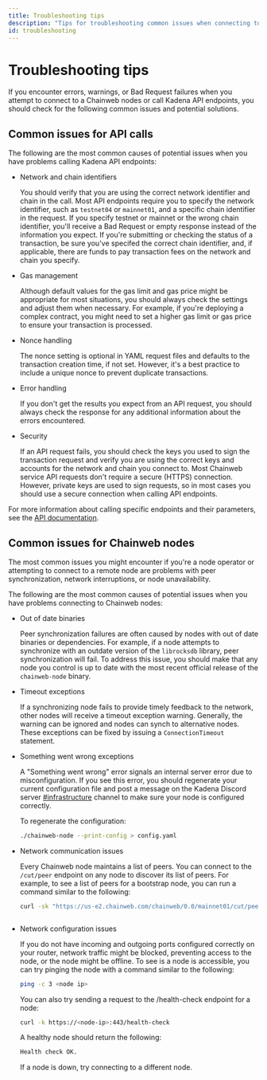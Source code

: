 ```yaml
---
title: Troubleshooting tips
description: "Tips for troubleshooting common issues when connecting to Chainweb nodes or calling Kadena API endpoints."
id: troubleshooting
---
```


# Troubleshooting tips

If you encounter errors, warnings, or Bad Request failures when you attempt to connect to a Chainweb nodes or call Kadena API endpoints, you should check for the following common issues and potential solutions.

## Common issues for API calls

The following are the most common causes of potential issues when you have problems calling Kadena API endpoints:

- Network and chain identifiers
  
  You should verify that you are using the correct network identifier and chain in the call.
  Most API endpoints require you to specify the network identifier, such as `testnet04` or `mainnet01`, and a specific chain identifier in the request.
  If you specify testnet or mainnet or the wrong chain identifier, you'll receive a Bad Request or empty response instead of the information you expect.
  If you're submitting or checking the status of a transaction, be sure you've specifed the correct chain identifier, and, if applicable, there are funds to pay transaction fees on the network and chain you specify.

- Gas management
  
  Although default values for the gas limit and gas price might be appropriate for most situations, you should always check the settings and adjust them when necessary.
  For example, if you're deploying a complex contract, you might need to set a higher gas limit or gas price to ensure your transaction is processed.

- Nonce handling
  
  The nonce setting is optional in YAML request files and defaults to the transaction creation time, if not set.
  However, it's a best practice to include a unique nonce to prevent duplicate transactions.

- Error handling
  
  If you don't get the results you expect from an API request, you should always check the response for any additional information about the errors encountered.

- Security
  
  If an API request fails, you should check the keys you used to sign the transaction request and verify you are using the correct keys and accounts for the network and chain you connect to.
  Most Chainweb service API requests don't require a secure (HTTPS) connection.
  However, private keys are used to sign requests, so in most cases you should use a secure connection when calling API endpoints.

For more information about calling specific endpoints and their parameters, see the [API documentation](/api).

## Common issues for Chainweb nodes

The most common issues you might encounter if you're a node operator or attempting to connect to a remote node are problems with peer synchronization, network interruptions, or node unavailability.

The following are the most common causes of potential issues when you have problems connecting to Chainweb nodes:

- Out of date binaries
  
  Peer synchronization failures are often caused by nodes with out of date binaries or dependencies.
  For example, if a node attempts to synchronize with an outdate version of the `librocksdb` library, peer synchronization will fail. 
  To address this issue, you should make that any node you control is up to date with the most recent official release of the `chainweb-node` binary.

- Timeout exceptions
  
  If a synchronizing node fails to provide timely feedback to the network, other nodes will receive a timeout exception warning. 
  Generally, the warning can be ignored and nodes can synch to alternative nodes. 
  These exceptions can be fixed by issuing a `ConnectionTimeout` statement.

- Something went wrong exceptions
  
  A "Something went wrong" error signals an internal server error due to misconfiguration. 
  If you see this error, you should regenerate your current configuration file and post a message on the Kadena Discord server [#infrastructure](https://discord.com/channels/502858632178958377/1051827506279370802) channel to make sure your node is configured correctly.
  
  To regenerate the configuration:
  
  ```bash
  ./chainweb-node --print-config > config.yaml
  ```

- Network communication issues
  
  Every Chainweb node maintains a list of peers. 
  You can connect to the `/cut/peer` endpoint on any node to discover its list of peers. 
  For example, to see a list of peers for a bootstrap node, you can run a command similar to the following:
  
  ```bash
  curl -sk "https://us-e2.chainweb.com/chainweb/0.0/mainnet01/cut/peer" | python -m json.tool | grep hostname
  ```
  
  ```bash
  
  ```

- Network configuration issues
  
  If you do not have incoming and outgoing ports configured correctly on your router, network traffic might be blocked, preventing access to the node, or the node might be offline.
  To see is a node is accessible, you can try pinging the node with a command similar to the following:
  
  ```bash
  ping -c 3 <node ip>
  ```
  
  You can also try sending a request to the /health-check endpoint for a node:
  
  ```bash
  curl -k https://<node-ip>:443/health-check
  ```
  
  A healthy node should return the following:
  
  ```bash
  Health check OK.
  ```
  
  If a node is down, try connecting to a different node.